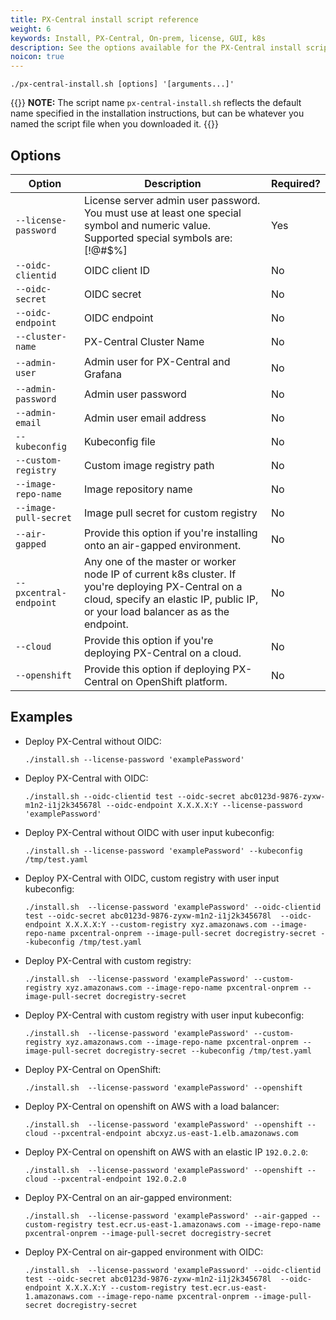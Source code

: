 ```yaml
---
title: PX-Central install script reference
weight: 6
keywords: Install, PX-Central, On-prem, license, GUI, k8s
description: See the options available for the PX-Central install script.
noicon: true
---
```


 ```text
 ./px-central-install.sh [options] '[arguments...]'
 ```

{{<info>}}
**NOTE:** The script name `px-central-install.sh` reflects the default name specified in the installation instructions, but can be whatever you named the script file when you downloaded it.
{{</info>}}

## Options

|**Option**|**Description**|**Required?**|
|----|----|----|
| `--license-password` | License server admin user password. You must use at least one special symbol and numeric value. Supported special symbols are: [!@#$%] | Yes |
| `--oidc-clientid` | OIDC client ID | No |
| `--oidc-secret` | OIDC secret | No |
| `--oidc-endpoint` | OIDC endpoint | No |
| `--cluster-name` | PX-Central Cluster Name | No |
| `--admin-user` | Admin user for PX-Central and Grafana | No |
| `--admin-password` | Admin user password | No |
| `--admin-email` | Admin user email address | No |
| `--kubeconfig` | Kubeconfig file | No |
| `--custom-registry` | Custom image registry path | No |
| `--image-repo-name` | Image repository name | No |
| `--image-pull-secret` | Image pull secret for custom registry | No |
| `--air-gapped` | Provide this option if you're installing onto an air-gapped environment. | No |
| `--pxcentral-endpoint` | Any one of the master or worker node IP of current k8s cluster. If you're deploying PX-Central on a cloud, specify an elastic IP, public IP, or your load balancer as as the endpoint. | No |
| `--cloud` | Provide this option if you're deploying PX-Central on a cloud. | No |
| `--openshift` | Provide this option if deploying PX-Central on OpenShift platform. | No |

## Examples

* Deploy PX-Central without OIDC:

    ```text
    ./install.sh --license-password 'examplePassword'
    ```

* Deploy PX-Central with OIDC:

    ```text
    ./install.sh --oidc-clientid test --oidc-secret abc0123d-9876-zyxw-m1n2-i1j2k345678l --oidc-endpoint X.X.X.X:Y --license-password 'examplePassword'
    ```

* Deploy PX-Central without OIDC with user input kubeconfig:

    ```text  
    ./install.sh --license-password 'examplePassword' --kubeconfig /tmp/test.yaml
    ```

* Deploy PX-Central with OIDC, custom registry with user input kubeconfig:

    ```text
    ./install.sh  --license-password 'examplePassword' --oidc-clientid test --oidc-secret abc0123d-9876-zyxw-m1n2-i1j2k345678l  --oidc-endpoint X.X.X.X:Y --custom-registry xyz.amazonaws.com --image-repo-name pxcentral-onprem --image-pull-secret docregistry-secret --kubeconfig /tmp/test.yaml
    ```

* Deploy PX-Central with custom registry:

    ```text
    ./install.sh  --license-password 'examplePassword' --custom-registry xyz.amazonaws.com --image-repo-name pxcentral-onprem --image-pull-secret docregistry-secret
    ```

* Deploy PX-Central with custom registry with user input kubeconfig:

    ```text
    ./install.sh  --license-password 'examplePassword' --custom-registry xyz.amazonaws.com --image-repo-name pxcentral-onprem --image-pull-secret docregistry-secret --kubeconfig /tmp/test.yaml
    ```

* Deploy PX-Central on OpenShift:

    ```text
    ./install.sh  --license-password 'examplePassword' --openshift
    ```

* Deploy PX-Central on openshift on AWS with a load balancer:

    ```text
    ./install.sh  --license-password 'examplePassword' --openshift --cloud --pxcentral-endpoint abcxyz.us-east-1.elb.amazonaws.com
    ```

* Deploy PX-Central on openshift on AWS with an elastic IP `192.0.2.0`:

    ```text
    ./install.sh  --license-password 'examplePassword' --openshift --cloud --pxcentral-endpoint 192.0.2.0
    ```

* Deploy PX-Central on an air-gapped environment:

    ```text
    ./install.sh  --license-password 'examplePassword' --air-gapped --custom-registry test.ecr.us-east-1.amazonaws.com --image-repo-name pxcentral-onprem --image-pull-secret docregistry-secret
    ```

* Deploy PX-Central on air-gapped environment with OIDC:

    ```text
    ./install.sh  --license-password 'examplePassword' --oidc-clientid test --oidc-secret abc0123d-9876-zyxw-m1n2-i1j2k345678l  --oidc-endpoint X.X.X.X:Y --custom-registry test.ecr.us-east-1.amazonaws.com --image-repo-name pxcentral-onprem --image-pull-secret docregistry-secret
    ```
